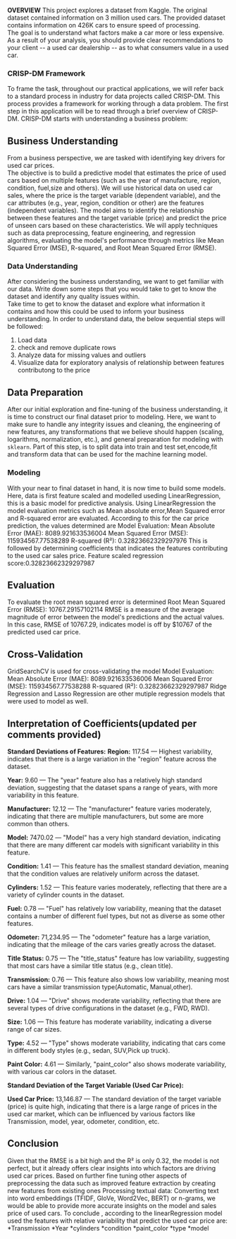 **OVERVIEW**
This project explores a dataset from Kaggle. The original dataset contained information on 3 million used cars. The provided dataset contains information on 426K cars to ensure speed of processing.  
The goal is to understand what factors make a car more or less expensive.  As a result of your analysis, you should provide clear recommendations to your client -- a used car dealership -- as to what consumers value in a used car.
### CRISP-DM Framework
To frame the task, throughout our practical applications, we will refer back to a standard process in industry for data projects called CRISP-DM.  This process provides a framework for working through a data problem. 
The first step in this application will be to read through a brief overview of CRISP-DM.
CRISP-DM starts with understanding a business problem:
## Business Understanding
From a business perspective, we are tasked with identifying key drivers for used car prices.  
The objective is to build a predictive model that estimates the price of used cars based on multiple features 
(such as the year of manufacture, region, condition, fuel,size and others). 
We will use historical data on used car sales, where the price is the target variable (dependent variable), and the car attributes (e.g., year, region, condition or other) are the features (independent variables). 
The model aims to identify the relationship between these features and the target variable (price) and predict the price of unseen cars based on these characteristics. 
We will apply techniques such as data preprocessing, feature engineering, and regression algorithms, 
evaluating the model's performance through metrics like Mean Squared Error (MSE), R-squared, and Root Mean Squared Error (RMSE).
### Data Understanding
After considering the business understanding, we want to get familiar with our data.  Write down some steps that you would take to get to know the dataset and identify any quality issues within.  
Take time to get to know the dataset and explore what information it contains and how this could be used to inform your business understanding.
In order to understand data, the below sequential steps will be followed:
1. Load data
2. check and remove duplicate rows
3. Analyze data for missing values and outliers
4. Visualize data for exploratory analysis of relationship between features contributong to the price
## Data Preparation
After our initial exploration and fine-tuning of the business understanding, it is time to construct our final dataset prior to modeling.  Here, we want to make sure to handle any integrity issues and cleaning, 
the engineering of new features, any transformations that we believe should happen (scaling, logarithms, normalization, etc.), and general preparation for modeling with `sklearn`. 
Part of this step, is to split data into train and test set,encode,fit and transform data that can be used for the machine learning model.
### Modeling
With your near to final dataset in hand, it is now time to build some models.  
Here, data is first feature scaled and modelled useding LinearRegression, this is a basic model for predictive analysis. 
Using LinearRegression the model evaluation metrics such as Mean absolute error,Mean Squared error and R-squared error are evaluated.
According to this for the car price prediction, the values determined are
Model Evaluation:
Mean Absolute Error (MAE): 8089.921633536004
Mean Squared Error (MSE): 115934567.77538289
R-squared (R²): 0.32823662329297976
This is followed by determining coefficients that indicates the features contributing to the used car sales price.
Feature scaled regression score:0.32823662329297987
## Evaluation
To evaluate the root mean squared error is determined 
Root Mean Squared Error (RMSE): 10767.29157102114
RMSE is a measure of the average magnitude of error between the model's predictions and the actual values. In this case,
RMSE of 10767.29, indicates model is off by $10767 of the predicted used car price.
## Cross-Validation
GridSearchCV is used for cross-validating the model 
Model Evaluation:
Mean Absolute Error (MAE): 8089.921633536006
Mean Squared Error (MSE): 115934567.77538288
R-squared (R²): 0.32823662329297987
Ridge Regression and Lasso Regression are other mutiple regression models that were used to model as well.
## Interpretation of Coefficients(updated per comments provided)
**Standard Deviations of Features:**
**Region:** 117.54 — Highest variability, indicates that there is a large variation in the "region" feature across the dataset.

**Year:** 9.60 — The "year" feature also has a relatively high standard deviation, suggesting that the dataset spans a range of years, with more variability in this feature.

**Manufacturer:** 12.12 — The "manufacturer" feature varies moderately, indicating that there are multiple manufacturers, but some are more common than others.

**Model:** 7470.02 — "Model" has a very high standard deviation, indicating that there are many different car models with significant variability in this feature.

**Condition:** 1.41 — This feature has the smallest standard deviation, meaning that the condition values are relatively uniform across the dataset.

**Cylinders:** 1.52 — This feature varies moderately, reflecting that there are a variety of cylinder counts in the dataset.

**Fuel:** 0.78 — "Fuel" has relatively low variability, meaning that the dataset contains a number of different fuel types, but not as diverse as some other features.

**Odometer:** 71,234.95 — The "odometer" feature has a large variation, indicating that the mileage of the cars varies greatly across the dataset.

**Title Status:** 0.75 — The "title_status" feature has low variability, suggesting that most cars have a similar title status (e.g., clean title).

**Transmission:** 0.76 — This feature also shows low variability, meaning most cars have a similar transmission type(Automatic, Manual,other).

**Drive:** 1.04 — "Drive" shows moderate variability, reflecting that there are several types of drive configurations in the dataset (e.g., FWD, RWD).

**Size:** 1.06 — This feature has moderate variability, indicating a diverse range of car sizes.

**Type:** 4.52 — "Type" shows moderate variability, indicating that cars come in different body styles (e.g., sedan, SUV,Pick up truck).

**Paint Color:** 4.61 — Similarly, "paint_color" also shows moderate variability, with various car colors in the dataset.

**Standard Deviation of the Target Variable (Used Car Price):**

**Used Car Price:** 13,146.87 — The standard deviation of the target variable (price) is quite high, 
indicating that there is a large range of prices in the used car market, which can be influenced by various factors like Transmission, model, year, odometer, condition, etc.

## Conclusion
Given that the RMSE is a bit high and the R² is only 0.32, the model is not perfect, but it already offers clear insights into which factors are driving used car prices. 
Based on further fine tuning other aspects of preprocessing the data such as improved feature extraction by creating new features from existing ones
Processing textual data: Converting text into word embeddings (TFIDF, GloVe, Word2Vec, BERT) or n-grams, we would be able to provide more accurate insights on the model and sales price of used cars.
To conclude , according to the linearRegression model used the features with relative variability that predict the used car price are:
*Transmission
*Year
*cylinders
*condition
*paint_color
*type
*model
